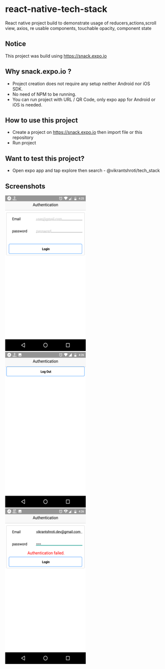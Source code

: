 # react-native-tech-stack
React native project build to demonstrate usage of reducers,actions,scroll view, axios, re usable components, touchable opacity, component state

## Notice
This project was build using https://snack.expo.io

## Why snack.expo.io ?
- Project creation does not require any setup neither Android nor iOS SDK.
- No need of NPM to be running.
- You can run project with URL / QR Code, only expo app for Android or iOS is needed.

## How to use this project
- Create a project on https://snack.expo.io then import file or this repository
- Run project

## Want to test this project?
- Open expo app and tap explore then search - @vikrantshroti/tech_stack

## Screenshots
 <img src = screenshots/Screenshot_20181129-162557.png width="260" height="500" alt="SampleImage"/>  <img src = screenshots/Screenshot_20181129-162637.png width="260" height="500" alt="SampleImage"/>  <img src = screenshots/Screenshot_20181129-162620.png width="260" height="500" alt="SampleImage"/>


